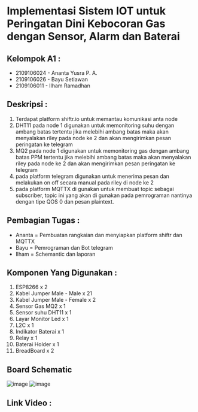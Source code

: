# Implementasi Sistem IOT untuk Peringatan Dini Kebocoran Gas dengan Sensor, Alarm dan Baterai

## Kelompok A1 :
- 2109106024 - Ananta Yusra P. A.
- 2109106026 - Bayu Setiawan
- 2109106011 - Ilham Ramadhan

## Deskripsi :
1. Terdapat platform shiftr.io untuk memantau komunikasi anta node
2. DHT11 pada node 1 digunakan untuk memonitoring suhu dengan ambang batas tertentu jika melebihi ambang batas maka akan menyalakan riley pada node ke 2 dan akan mengirimkan pesan peringatan ke telegram
3. MQ2 pada node 1 digunakan untuk memonitoring gas dengan ambang batas PPM tertentu jika melebihi ambang batas maka akan menyalakan riley pada node ke 2 dan akan mengirimkan pesan peringatan ke telegram
4. pada platform telegram digunakan untuk menerima pesan dan melakukan on off secara manual pada riley di node ke 2
5. pada platform MQTTX di gunakan untuk membuat topic sebagai subscriber, topic ini yang akan di gunakan pada pemrograman nantinya dengan tipe QOS 0  dan pesan plaintext.

## Pembagian Tugas :
- Ananta = Pembuatan rangkaian dan menyiapkan platform shiftr dan MQTTX
- Bayu = Pemrograman dan Bot telegram
- Ilham = Schemantic dan laporan

## Komponen Yang Digunakan :
1.	ESP8266 x 2
2.	Kabel Jumper Male - Male x 21
3.	Kabel Jumper Male - Female x 2
4.	Sensor Gas MQ2 x 1
5.	Sensor suhu DHT11 x 1
6.	Layar Monitor Led x 1
7.	L2C x 1
8.	Indikator Baterai x 1
9.	Relay x 1
10.	Baterai Holder  x 1
11.	BreadBoard x 2 

## Board Schematic
![image](https://github.com/anantaYSR/pa-praktikum-iot-unmul-a1/assets/93465182/fe6b2a5c-c409-415f-b1e2-fbdf5714486d)
![image](https://github.com/anantaYSR/pa-praktikum-iot-unmul-a1/assets/93465182/6c890983-1c4b-4cb8-b42f-db8880112d56)



## Link Video : 
